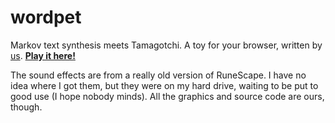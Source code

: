 # wordpet
Markov text synthesis meets Tamagotchi. A toy for your browser, written by [us](https://github.com/lynn/wordpet/graphs/contributors). [**Play it here!**](https://lynn.github.io/wordpet)

The sound effects are from a really old version of RuneScape. I have no idea where I got them, but they were on my hard drive, waiting to be put to good use (I hope nobody minds). All the graphics and source code are ours, though.
